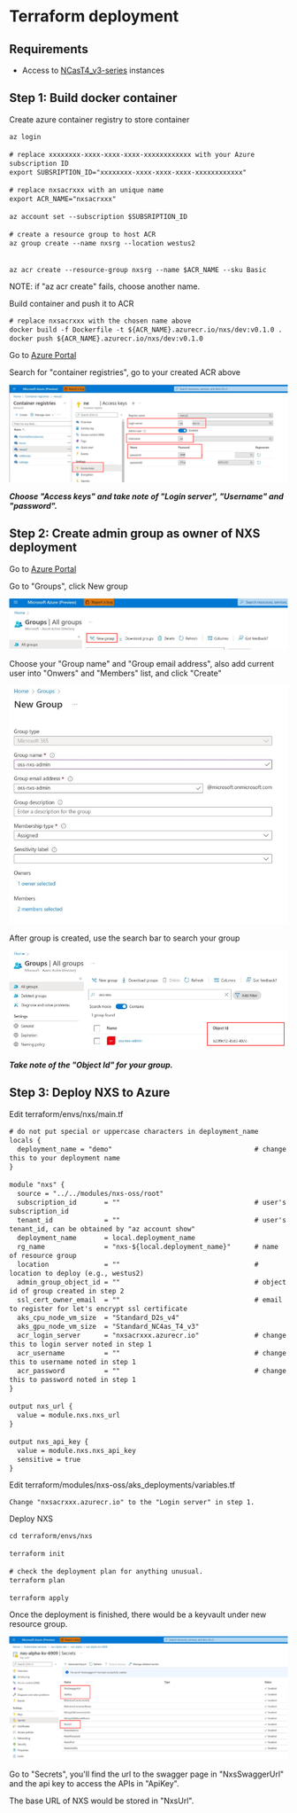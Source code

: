 # Terraform deployment

## Requirements
- Access to [NCasT4_v3-series](https://docs.microsoft.com/en-us/azure/virtual-machines/nct4-v3-series) instances 

## Step 1: Build docker container

Create azure container registry to store container
```
az login

# replace xxxxxxxx-xxxx-xxxx-xxxx-xxxxxxxxxxxx with your Azure subscription ID
export SUBSRIPTION_ID="xxxxxxxx-xxxx-xxxx-xxxx-xxxxxxxxxxxx"

# replace nxsacrxxx with an unique name
export ACR_NAME="nxsacrxxx"

az account set --subscription $SUBSRIPTION_ID

# create a resource group to host ACR
az group create --name nxsrg --location westus2


az acr create --resource-group nxsrg --name $ACR_NAME --sku Basic
```

NOTE: if "az acr create" fails, choose another name.

Build container and push it to ACR
```
# replace nxsacrxxx with the chosen name above
docker build -f Dockerfile -t ${ACR_NAME}.azurecr.io/nxs/dev:v0.1.0 .
docker push ${ACR_NAME}.azurecr.io/nxs/dev:v0.1.0
```
Go to [Azure Portal](https://ms.portal.azure.com/)

Search for "container registries", go to your created ACR above

![Alt text](images/0.jpg "ACR")

***Choose "Access keys" and take note of "Login server", "Username" and "password".***

## Step 2: Create admin group as owner of NXS deployment
Go to [Azure Portal](https://ms.portal.azure.com/)

Go to "Groups", click New group

![Alt text](images/1.jpg "Group")

Choose your "Group name" and "Group email address", also add current user into "Onwers" and "Members" list, and click "Create"

![Alt text](images/2.jpg "New group")

After group is created, use the search bar to search your group

![Alt text](images/3.jpg "Search group info")

***Take note of the "Object Id" for your group.***

## Step 3: Deploy NXS to Azure

Edit terraform/envs/nxs/main.tf
```
# do not put special or uppercase characters in deployment_name
locals {
  deployment_name = "demo"                                    # change this to your deployment name
}

module "nxs" {
  source = "../../modules/nxs-oss/root"  
  subscription_id       = ""                                  # user's subscription_id
  tenant_id             = ""                                  # user's tenant_id, can be obtained by "az account show"
  deployment_name       = local.deployment_name
  rg_name               = "nxs-${local.deployment_name}"      # name of resource group
  location              = ""                                  # location to deploy (e.g., westus2)
  admin_group_object_id = ""                                  # object id of group created in step 2
  ssl_cert_owner_email  = ""                                  # email to register for let's encrypt ssl certificate
  aks_cpu_node_vm_size  = "Standard_D2s_v4"
  aks_gpu_node_vm_size  = "Standard_NC4as_T4_v3"
  acr_login_server      = "nxsacrxxx.azurecr.io"              # change this to login server noted in step 1
  acr_username          = ""                                  # change this to username noted in step 1
  acr_password          = ""                                  # change this to password noted in step 1
}

output nxs_url {
  value = module.nxs.nxs_url
}

output nxs_api_key {
  value = module.nxs.nxs_api_key
  sensitive = true
}
```

Edit terraform/modules/nxs-oss/aks_deployments/variables.tf
```
Change "nxsacrxxx.azurecr.io" to the "Login server" in step 1. 
```

Deploy NXS
```
cd terraform/envs/nxs

terraform init

# check the deployment plan for anything unusual.
terraform plan

terraform apply
```

Once the deployment is finished, there would be a keyvault under new resource group. 

![Alt text](images/4.jpg "Keyvault")

Go to "Secrets", you'll find the url to the swagger page in "NxsSwaggerUrl" and the api key to access the APIs in "ApiKey".

The base URL of NXS would be stored in "NxsUrl".